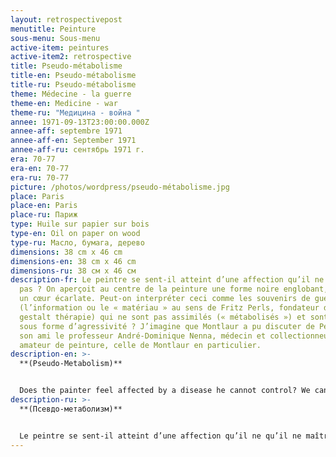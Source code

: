 ```yaml
---
layout: retrospectivepost
menutitle: Peinture
sous-menu: Sous-menu
active-item: peintures
active-item2: retrospective
title: Pseudo-métabolisme
title-en: Pseudo-métabolisme
title-ru: Pseudo-métabolisme
theme: Médecine - la guerre
theme-en: Medicine - war
theme-ru: "Медицина - война "
annee: 1971-09-13T23:00:00.000Z
annee-aff: septembre 1971
annee-aff-en: September 1971
annee-aff-ru: сентябрь 1971 г.
era: 70-77
era-en: 70-77
era-ru: 70-77
picture: /photos/wordpress/pseudo-métabolisme.jpg
place: Paris
place-en: Paris
place-ru: Париж
type: Huile sur papier sur bois
type-en: Oil on paper on wood
type-ru: Масло, бумага, дерево
dimensions: 38 cm x 46 cm
dimensions-en: 38 cm x 46 cm
dimensions-ru: 38 см x 46 см
description-fr: Le peintre se sent-il atteint d’une affection qu’il ne maîtrise
  pas ? On aperçoit au centre de la peinture une forme noire englobant, écrasant
  un cœur écarlate. Peut-on interpréter ceci comme les souvenirs de guerre
  (l’information ou le « matériau » au sens de Fritz Perls, fondateur de la
  gestalt thérapie) qui ne sont pas assimilés (« métabolisés ») et sont projetés
  sous forme d’agressivité ? J’imagine que Montlaur a pu discuter de Perls avec
  son ami le professeur André-Dominique Nenna, médecin et collectionneur, grand
  amateur de peinture, celle de Montlaur en particulier.
description-en: >-
  **(Pseudo-Metabolism)**


  Does the painter feel affected by a disease he cannot control? We can see in the center of the painting a black shape encompassing and crushing a scarlet heart. Can we interpret this as war memories (information or "material" according to the theory of Fritz Perls, founder of Gestalt Therapy), which cannot be assimilated ("metabolized") and are projected in the form of aggression? I imagine that Montlaur was able to discuss this theory with his friend Professor André-Dominique Nenna, a doctor and art collector, a great lover of paintings, Montlaur's in particular.
description-ru: >-
  **(Псевдо-метаболизм)**


  Le peintre se sent-il atteint d’une affection qu’il ne qu’il ne maîtrise pas ? On apperçoit au centre de la peinture une forme noire englobant, écrasant un cœur écarlate. Peut-on interpréter cette forme comme les souvenirs de guerre (l’information ou le « matériau » au sens de Fritz Perls, fondateur de la gestalt thérapie) qui ne sont pas assimilés (« métabolisés ») et sont projetés sous forme d’agressivité ? J’imagine que Montlaur a pu discuter de Perls avec son ami le professeur André-Dominique Nenna, médecin et collectionneur, grand amateur de peinture, celle de Montlaur en particulier.
---
```

